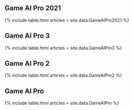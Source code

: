 ## Game AI Pro 2021

{% include table.html articles = site.data.GameAIPro2021 %}


## Game AI Pro 3

{% include table.html articles = site.data.GameAIPro3 %}


## Game AI Pro 2

{% include table.html articles = site.data.GameAIPro2 %}


## Game AI Pro

{% include table.html articles = site.data.GameAIPro %}
